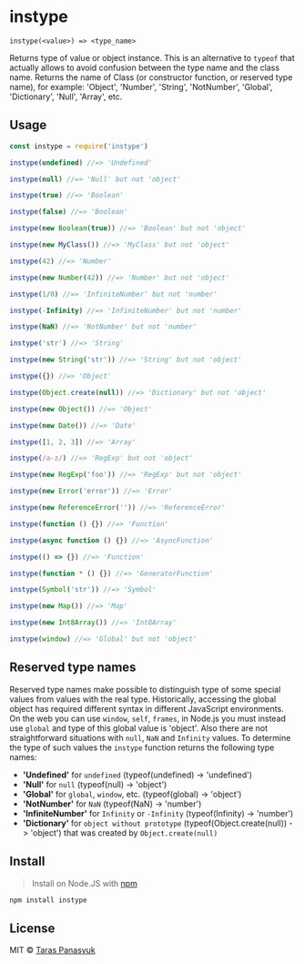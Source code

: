 # instype

```text
instype(<value>) => <type_name>
```
Returns type of value or object instance.
This is an alternative to `typeof` that actually allows to avoid confusion between the type name and the class name.
Returns the name of Class (or constructor function, or reserved type name), for example:
'Object', 'Number', 'String', 'NotNumber', 'Global', 'Dictionary', 'Null', 'Array', etc.

## Usage

```javascript
const instype = require('instype')

instype(undefined) //=> 'Undefined'

instype(null) //=> 'Null' but not 'object'

instype(true) //=> 'Boolean'

instype(false) //=> 'Boolean'

instype(new Boolean(true)) //=> 'Boolean' but not 'object'

instype(new MyClass()) //=> 'MyClass' but not 'object'

instype(42) //=> 'Number'

instype(new Number(42)) //=> 'Number' but not 'object'

instype(1/0) //=> 'InfiniteNumber' but not 'number'

instype(-Infinity) //=> 'InfiniteNumber' but not 'number'

instype(NaN) //=> 'NotNumber' but not 'number'

instype('str') //=> 'String'

instype(new String('str')) //=> 'String' but not 'object'

instype({}) //=> 'Object'

instype(Object.create(null)) //=> 'Dictionary' but not 'object'

instype(new Object()) //=> 'Object'

instype(new Date()) //=> 'Date'

instype([1, 2, 3]) //=> 'Array'

instype(/a-z/) //=> 'RegExp' but not 'object'

instype(new RegExp('foo')) //=> 'RegExp' but not 'object'

instype(new Error('error')) //=> 'Error'

instype(new ReferenceError('')) //=> 'ReferenceError'

instype(function () {}) //=> 'Function'

instype(async function () {}) //=> 'AsyncFunction'

instype(() => {}) //=> 'Function'

instype(function * () {}) //=> 'GeneratorFunction'

instype(Symbol('str')) //=> 'Symbol'

instype(new Map()) //=> 'Map'

instype(new Int8Array()) //=> 'Int8Array'

instype(window) //=> 'Global' but not 'object'
```

## Reserved type names

Reserved type names make possible to distinguish type of some special values from values with the real type.
Historically, accessing the global object has required different syntax in different JavaScript environments. On the web you can use `window`, `self`, `frames`, in Node.js you must instead use `global` and type of this global value is 'object'. Also there are not straightforward situations with `null`, `NaN` and `Infinity` values.
To determine the type of such values the `instype` function returns the following type names:

- **'Undefined'** for `undefined` (typeof(undefined) -> 'undefined')
- **'Null'** for `null` (typeof(null) -> 'object')
- **'Global'** for `global`, `window`, etc. (typeof(global) -> 'object')
- **'NotNumber'** for `NaN` (typeof(NaN) -> 'number')
- **'InfiniteNumber'** for `Infinity` or `-Infinity` (typeof(Infinity) -> 'number')
- **'Dictionary'** for `object without prototype` (typeof(Object.create(null)) -> 'object') that was created by `Object.create(null)`

## Install

> Install on Node.JS with [npm](https://www.npmjs.com/)

```bash
npm install instype
```

## License

MIT © [Taras Panasyuk](webdev.taras@gmail.com)
